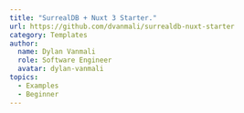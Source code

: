 ```yaml
---
title: "SurrealDB + Nuxt 3 Starter."
url: https://github.com/dvanmali/surrealdb-nuxt-starter
category: Templates
author:
  name: Dylan Vanmali
  role: Software Engineer
  avatar: dylan-vanmali
topics:
  - Examples
  - Beginner
---
```


